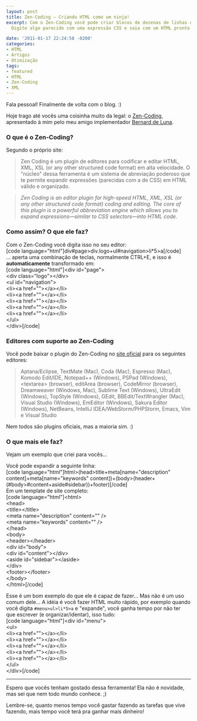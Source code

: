 ```yaml
---
layout: post
title: Zen-Coding – Criando HTML como um ninja!
excerpt: Com o Zen-Coding você pode criar blocos de dezenas de linhas de HTML rapidamente!
  Digite algo parecido com uma expressão CSS e saia com um HTML pronto para usar.

date: '2011-01-17 22:24:58 -0200'
categories:
- HTML
- Artigos
- Otimização
tags:
- featured
- HTML
- Zen-Coding
- XML
---
```

<p>Fala pessoal! Finalmente de volta com o blog. :)</p>
<p>Hoje trago até vocês uma coisinha muito da legal: o <a href="http://code.google.com/p/zen-coding/" target="_blank">Zen-Coding</a>, apresentado à mim pelo meu amigo implementador <a title="Implementador, HTML e CSS" href="http://www.bernarddeluna.com/" target="_blank">Bernard de Luna</a>.</p>
<h3>O que é o Zen-Coding?</h3>
<p>Segundo o próprio site:</p>
<blockquote><p>Zen Coding é um plugin de editores para codificar e editar HTML, XML, XSL (or any other structured code format) em alta velocidade. O "núcleo" dessa ferramenta é um sistema de abreviação poderoso que te permite expandir expressões (parecidas com a de CSS) em HTML válido e organizado.</p></blockquote>
<blockquote><p><em>Zen Coding is an editor plugin for high-speed  HTML, XML, XSL (or any  other structured code format) coding and  editing. The core of this  plugin is a powerful abbreviation engine  which allows you to expand  expressions—similar to CSS selectors—into  HTML code.</em></p></blockquote>
<h3>Como assim? O que ele faz?</h3>
<p>Com o Zen-Coding você digita isso no seu editor:<br />
[code language="html"]div#page&gt;div.logo+ul#navigation&gt;li*5&gt;a[/code]<br />
... aperta uma combinação de teclas, normalmente CTRL+E, e isso é <strong>automaticamente</strong> transformado em:<br />
[code language="html"]&lt;div id=&quot;page&quot;&gt;<br />
	&lt;div class=&quot;logo&quot;&gt;&lt;/div&gt;<br />
	&lt;ul id=&quot;navigation&quot;&gt;<br />
		&lt;li&gt;&lt;a href=&quot;&quot;&gt;&lt;/a&gt;&lt;/li&gt;<br />
		&lt;li&gt;&lt;a href=&quot;&quot;&gt;&lt;/a&gt;&lt;/li&gt;<br />
		&lt;li&gt;&lt;a href=&quot;&quot;&gt;&lt;/a&gt;&lt;/li&gt;<br />
		&lt;li&gt;&lt;a href=&quot;&quot;&gt;&lt;/a&gt;&lt;/li&gt;<br />
		&lt;li&gt;&lt;a href=&quot;&quot;&gt;&lt;/a&gt;&lt;/li&gt;<br />
	&lt;/ul&gt;<br />
&lt;/div&gt;[/code]</p>
<h3>Editores com suporte ao Zen-Coding</h3>
<p>Você pode baixar o plugin do Zen-Coding no <a href="http://code.google.com/p/zen-coding/" target="_blank">site oficial</a> para os seguintes editores:</p>
<blockquote><p>Aptana/Eclipse, TextMate (Mac), Coda (Mac), Espresso (Mac), Komodo Edit/IDE, Notepad++ (Windows), PSPad (Windows), &lt;textarea> (browser), editArea (browser), CodeMirror (browser), Dreamweaver (Windows, Mac), Sublime Text (Windows), UltraEdit (Windows), TopStyle (Windows), GEdit, BBEdit/TextWrangler (Mac), Visual Studio (Windows), EmEditor (Windows), Sakura Editor (Windows), NetBeans, IntelliJ IDEA/WebStorm/PHPStorm, Emacs, Vim e Visual Studio</p></blockquote>
<p>Nem todos são plugins oficiais, mas a maioria sim. :)</p>
<h3>O que mais ele faz?</h3>
<p>Vejam um exemplo que criei para vocês...</p>
<p>Você pode expandir a seguinte linha:<br />
[code language="html"]html&gt;(head&gt;title+meta[name=&quot;description&quot; content]+meta[name=&quot;keywords&quot; content])+(body&gt;(header+(#body&gt;#content+aside#sidebar))+footer)[/code]<br />
Em um template de site completo:<br />
[code language="html"]&lt;html&gt;<br />
	&lt;head&gt;<br />
		&lt;title&gt;&lt;/title&gt;<br />
		&lt;meta name=&quot;description&quot; content=&quot;&quot; /&gt;<br />
		&lt;meta name=&quot;keywords&quot; content=&quot;&quot; /&gt;<br />
	&lt;/head&gt;<br />
	&lt;body&gt;<br />
		&lt;header&gt;&lt;/header&gt;<br />
		&lt;div id=&quot;body&quot;&gt;<br />
			&lt;div id=&quot;content&quot;&gt;&lt;/div&gt;<br />
			&lt;aside id=&quot;sidebar&quot;&gt;&lt;/aside&gt;<br />
		&lt;/div&gt;<br />
		&lt;footer&gt;&lt;/footer&gt;<br />
	&lt;/body&gt;<br />
&lt;/html&gt;[/code]</p>
<p>Esse é um bom exemplo do que ele é capaz de fazer... Mas não é um uso comum dele... A idéia é você fazer HTML muito rápido, por exemplo quando você digita <code>#menu>ul>li*5>a</code> e "expande", você ganha tempo por não ter que escrever (e organizar/identar), isso tudo:<br />
[code language="html"]&lt;div id=&quot;menu&quot;&gt;<br />
	&lt;ul&gt;<br />
		&lt;li&gt;&lt;a href=&quot;&quot;&gt;&lt;/a&gt;&lt;/li&gt;<br />
		&lt;li&gt;&lt;a href=&quot;&quot;&gt;&lt;/a&gt;&lt;/li&gt;<br />
		&lt;li&gt;&lt;a href=&quot;&quot;&gt;&lt;/a&gt;&lt;/li&gt;<br />
		&lt;li&gt;&lt;a href=&quot;&quot;&gt;&lt;/a&gt;&lt;/li&gt;<br />
		&lt;li&gt;&lt;a href=&quot;&quot;&gt;&lt;/a&gt;&lt;/li&gt;<br />
	&lt;/ul&gt;<br />
&lt;/div&gt;[/code]</p>
<hr />
<p>Espero que vocês tenham gostado dessa ferramenta! Ela não é novidade, mas sei que nem todo mundo conhece. ;)</p>
<p>Lembre-se, quanto menos tempo você gastar fazendo as tarefas que vive fazendo, mais tempo você terá pra ganhar mais dinheiro!</p>
